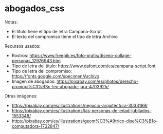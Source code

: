 # abogados_css
Notas:
- El título tiene el tipo de letra Campana-Script
- El texto del compromiso tiene el tipo de letra Archivo

Recursos usados:
- Rostros: https://www.freepik.es/foto-gratis/diseno-collage-personas_12976943.htm
- Tipo de letra del título: https://www.dafont.com/es/campana-script.font
- Tipo de letra del compromiso: https://fonts.google.com/specimen/Archivo
- Imagen de abogados: https://pixabay.com/es/photos/derecho-promoci%C3%B3n-lex-abogado-jura-4703925/
  
Otras imágenes:
- https://pixabay.com/es/illustrations/negocio-arquitectura-3033199/
- https://pixabay.com/es/illustrations/las-personas-de-edad-jubilados-1553348/
- https://pixabay.com/es/illustrations/geom%C3%A9trico-dise%C3%B1o-computadora-1732847/
